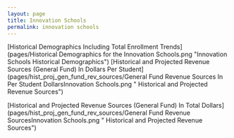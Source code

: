 ```yaml
---
layout: page
title: Innovation Schools
permalink: innovation schools
---
```



[Historical Demographics Including Total Enrollment Trends](pages/Historical Demographics for the Innovation Schools.png "Innovation Schools Historical Demographics")
[Historical and Projected Revenue Sources (General Fund) In Dollars Per Student](pages/hist_proj_gen_fund_rev_sources/General Fund Revenue Sources In Per Student DollarsInnovation Schools.png " Historical and Projected Revenue Sources")

[Historical and Projected Revenue Sources (General Fund) In Total Dollars](pages/hist_proj_gen_fund_rev_sources/General Fund Revenue SourcesInnovation Schools.png " Historical and Projected Revenue Sources")


